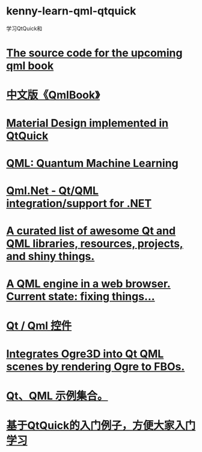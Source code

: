 # kenny-learn-qml-qtquick
学习QtQuick和
# <a href="https://github.com/qmlbook/qmlbook">The source code for the upcoming qml book</a>
# <a href="https://github.com/cwc1987/QmlBook-In-Chinese">中文版《QmlBook》</a>
# <a href="https://github.com/papyros/qml-material">Material Design implemented in QtQuick</a>
# <a href="https://github.com/qmlcode/qml">QML: Quantum Machine Learning</a>
# <a href="https://github.com/qmlnet/qmlnet">Qml.Net - Qt/QML integration/support for .NET</a>
# <a href="https://github.com/mikalv/awesome-qt-qml">A curated list of awesome Qt and QML libraries, resources, projects, and shiny things.</a>
# <a href="https://github.com/qmlweb/qmlweb">A QML engine in a web browser. Current state: fixing things…</a>
# <a href="https://github.com/mengps/QmlControls">Qt / Qml 控件</a>
# <a href="https://github.com/advancingu/QmlOgre">Integrates Ogre3D into Qt QML scenes by rendering Ogre to FBOs.</a>
# <a href="https://github.com/luoyayun361/Qt-QML-Example">Qt、QML 示例集合。</a>
# <a href="https://github.com/toby20130333/QtQuickExample">基于QtQuick的入门例子，方便大家入门学习</a>
# <a href=""></a>  
# <a href=""></a>  
# <a href=""></a>  
# <a href=""></a>  
# <a href=""></a>  
# <a href=""></a>  
# <a href=""></a>  
